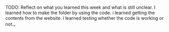 TODO: Reflect on what you learned this week and what is still unclear.
I learned how to make the folder by using the code.
i learned getting the contents from the website.
i learned testing whether the code is working or not.。

